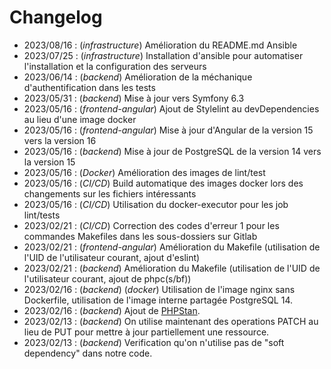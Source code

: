 # Changelog

- 2023/08/16 : (*infrastructure*) Amélioration du README.md Ansible
- 2023/07/25 : (*infrastructure*) Installation d'ansible pour automatiser l'installation et la configuration des serveurs
- 2023/06/14 : (*backend*) Amélioration de la méchanique d'authentification dans les tests
- 2023/05/31 : (*backend*) Mise à jour vers Symfony 6.3 
- 2023/05/16 : (*frontend-angular*) Ajout de Stylelint au devDependencies au lieu d'une image docker
- 2023/05/16 : (*frontend-angular*) Mise à jour d'Angular de la version 15 vers la version 16
- 2023/05/16 : (*backend*) Mise à jour de PostgreSQL de la version 14 vers la version 15
- 2023/05/16 : (*Docker*) Amélioration des images de lint/test 
- 2023/05/16 : (*CI/CD*) Build automatique des images docker lors des changements sur les fichiers intéressants
- 2023/05/16 : (*CI/CD*) Utilisation du docker-executor pour les job lint/tests
- 2023/02/21 : (*CI/CD*) Correction des codes d'erreur 1 pour les commandes Makefiles dans les sous-dossiers sur Gitlab
- 2023/02/21 : (*frontend-angular*) Amélioration du Makefile (utilisation de l'UID de l'utilisateur courant, ajout d'eslint)
- 2023/02/21 : (*backend*) Amélioration du Makefile (utilisation de l'UID de l'utilisateur courant, ajout de phpc(s/bf))
- 2023/02/16 : (*backend*) (*docker*) Utilisation de l'image nginx sans Dockerfile, utilisation de l'image interne partagée PostgreSQL 14. 
- 2023/02/16 : (*backend*) Ajout de [PHPStan](https://phpstan.org/). 
- 2023/02/13 : (*backend*) On utilise maintenant des operations PATCH au lieu de PUT pour mettre à jour partiellement une ressource. 
- 2023/02/13 : (*backend*) Verification qu'on n'utilise pas de "soft dependency" dans notre code.

